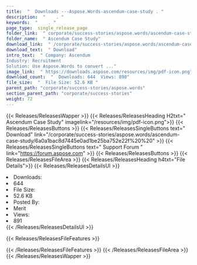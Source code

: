 ```yaml
---
title:  "  Downloads ---Aspose.Words-ascendum-case-study . " 
description:  "    . " 
keywords:  "    . " 
page_type:  single_release_page
folder_link:  " corporate/success-stories/aspose.words/ascendum-case-study/"
folder_name:  " Ascendum Case Study"
download_link:  " /corporate/success-stories/aspose.words/ascendum-case-study/6a0a1bac8d7445e0ad1be25ba752e22f"
download_text:  " Download"
intro_text:  " Company: Ascendum
Industry: Recruitment
Solution: Use Aspose.Words to convert ..."
image_link:  " https://downloads.aspose.com/resources/img/pdf-icon.png"
download_count:  "  Downloads: 644  Views: 890"
file_size:  "  File Size: 52.6 KB "
parent_path: "corporate/success-stories/aspose.words"
section_parent_path: "corporate/success-stories"
weight: 72 
---
```


{{< Releases/ReleasesWapper >}}
  {{< Releases/ReleasesHeading H2txt=" Ascendum Case Study" imagelink="/resources/img/pdf-icon.png">}}
  {{< Releases/ReleasesButtons >}}
    {{< Releases/ReleasesSingleButtons text=" Download" link="/corporate/success-stories/aspose.words/ascendum-case-study/6a0a1bac8d7445e0ad1be25ba752e22f%20%20" >}}
    {{< Releases/ReleasesSingleButtons text=" Support Forum " link="https://forum.aspose.com" >}}
  {{< Releases/ReleasesButtons >}}
  {{< Releases/ReleasesFileArea >}}
    {{< Releases/ReleasesHeading h4txt="File Details">}}
    {{< Releases/ReleasesDetailsUl >}}
             <li>Downloads:</li><li>644</li><li>File Size:</li><li>52.6 KB</li><li>Posted By:</li><li>Merit</li><li>Views:</li><li>891</li>
    {{< /Releases/ReleasesDetailsUl >}}

  {{< Releases/ReleasesFileFeatures >}}
      
  {{< /Releases/ReleasesFileFeatures >}}
 {{< /Releases/ReleasesFileArea >}}
{{< /Releases/ReleasesWapper >}}


